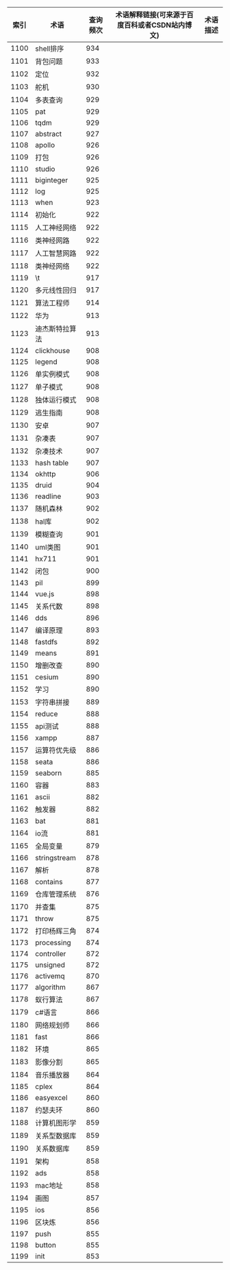 | 索引   | 术语           | 查询频次 | 术语解释链接(可来源于百度百科或者CSDN站内博文) | 术语描述 |
| ---- | ------------ | ---- | -------------------------- | ---- |
| 1100 | shell排序      | 934  |                            |      |
| 1101 | 背包问题         | 933  |                            |      |
| 1102 | 定位           | 932  |                            |      |
| 1103 | 舵机           | 930  |                            |      |
| 1104 | 多表查询         | 929  |                            |      |
| 1105 | pat          | 929  |                            |      |
| 1106 | tqdm         | 929  |                            |      |
| 1107 | abstract     | 927  |                            |      |
| 1108 | apollo       | 926  |                            |      |
| 1109 | 打包           | 926  |                            |      |
| 1110 | studio       | 926  |                            |      |
| 1111 | biginteger   | 925  |                            |      |
| 1112 | log          | 925  |                            |      |
| 1113 | when         | 923  |                            |      |
| 1114 | 初始化          | 922  |                            |      |
| 1115 | 人工神经网络       | 922  |                            |      |
| 1116 | 类神经网路        | 922  |                            |      |
| 1117 | 人工智慧网路       | 922  |                            |      |
| 1118 | 类神经网络        | 922  |                            |      |
| 1119 | \t           | 917  |                            |      |
| 1120 | 多元线性回归       | 917  |                            |      |
| 1121 | 算法工程师        | 914  |                            |      |
| 1122 | 华为           | 913  |                            |      |
| 1123 | 迪杰斯特拉算法      | 913  |                            |      |
| 1124 | clickhouse   | 908  |                            |      |
| 1125 | legend       | 908  |                            |      |
| 1126 | 单实例模式        | 908  |                            |      |
| 1127 | 单子模式         | 908  |                            |      |
| 1128 | 独体运行模式       | 908  |                            |      |
| 1129 | 逃生指南         | 908  |                            |      |
| 1130 | 安卓           | 907  |                            |      |
| 1131 | 杂凑表          | 907  |                            |      |
| 1132 | 杂凑技术         | 907  |                            |      |
| 1133 | hash table   | 907  |                            |      |
| 1134 | okhttp       | 906  |                            |      |
| 1135 | druid        | 904  |                            |      |
| 1136 | readline     | 903  |                            |      |
| 1137 | 随机森林         | 902  |                            |      |
| 1138 | hal库         | 902  |                            |      |
| 1139 | 模糊查询         | 901  |                            |      |
| 1140 | uml类图        | 901  |                            |      |
| 1141 | hx711        | 901  |                            |      |
| 1142 | 闭包           | 900  |                            |      |
| 1143 | pil          | 899  |                            |      |
| 1144 | vue.js       | 898  |                            |      |
| 1145 | 关系代数         | 898  |                            |      |
| 1146 | dds          | 896  |                            |      |
| 1147 | 编译原理         | 893  |                            |      |
| 1148 | fastdfs      | 892  |                            |      |
| 1149 | means        | 891  |                            |      |
| 1150 | 增删改查         | 890  |                            |      |
| 1151 | cesium       | 890  |                            |      |
| 1152 | 学习           | 890  |                            |      |
| 1153 | 字符串拼接        | 889  |                            |      |
| 1154 | reduce       | 888  |                            |      |
| 1155 | api测试        | 888  |                            |      |
| 1156 | xampp        | 887  |                            |      |
| 1157 | 运算符优先级       | 886  |                            |      |
| 1158 | seata        | 886  |                            |      |
| 1159 | seaborn      | 885  |                            |      |
| 1160 | 容器           | 883  |                            |      |
| 1161 | ascii        | 882  |                            |      |
| 1162 | 触发器          | 882  |                            |      |
| 1163 | bat          | 881  |                            |      |
| 1164 | io流          | 881  |                            |      |
| 1165 | 全局变量         | 879  |                            |      |
| 1166 | stringstream | 878  |                            |      |
| 1167 | 解析           | 878  |                            |      |
| 1168 | contains     | 877  |                            |      |
| 1169 | 仓库管理系统       | 876  |                            |      |
| 1170 | 并查集          | 875  |                            |      |
| 1171 | throw        | 875  |                            |      |
| 1172 | 打印杨辉三角       | 874  |                            |      |
| 1173 | processing   | 874  |                            |      |
| 1174 | controller   | 872  |                            |      |
| 1175 | unsigned     | 872  |                            |      |
| 1176 | activemq     | 870  |                            |      |
| 1177 | algorithm    | 867  |                            |      |
| 1178 | 蚁行算法         | 867  |                            |      |
| 1179 | c#语言         | 866  |                            |      |
| 1180 | 网络规划师        | 866  |                            |      |
| 1181 | fast         | 866  |                            |      |
| 1182 | 环境           | 865  |                            |      |
| 1183 | 影像分割         | 865  |                            |      |
| 1184 | 音乐播放器        | 864  |                            |      |
| 1185 | cplex        | 864  |                            |      |
| 1186 | easyexcel    | 860  |                            |      |
| 1187 | 约瑟夫环         | 860  |                            |      |
| 1188 | 计算机图形学       | 859  |                            |      |
| 1189 | 关系型数据库       | 859  |                            |      |
| 1190 | 关系数据库        | 859  |                            |      |
| 1191 | 架构           | 858  |                            |      |
| 1192 | ads          | 858  |                            |      |
| 1193 | mac地址        | 858  |                            |      |
| 1194 | 画图           | 857  |                            |      |
| 1195 | ios          | 856  |                            |      |
| 1196 | 区块炼          | 856  |                            |      |
| 1197 | push         | 855  |                            |      |
| 1198 | button       | 855  |                            |      |
| 1199 | init         | 853  |                            |      |
